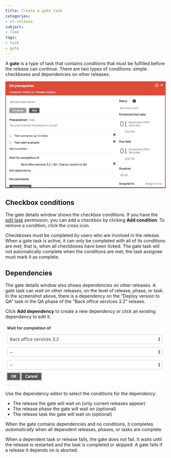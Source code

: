 ```yaml
---
title: Create a gate task
categories:
- xl-release
subject:
- Task
tags:
- task
- gate
---
```


A **gate** is a type of task that contains conditions that must be fulfilled before the release can continue. There are two types of conditions: simple checkboxes and dependencies on other releases.

![Gate Details](../images/gate-details.png)

## Checkbox conditions

The gate details window shows the checkbox conditions. If you have the [edit task](/xl-release/how-to/configure-permissions-for-a-release.html) permission, you can add a checkbox by clicking **Add condition**. To remove a condition, click the cross icon.

Checkboxes must be completed by users who are involved in the release. When a gate task is active, it can only be completed with all of its conditions are met; that is, when all checkboxes have been ticked. The gate task will not automatically complete when the conditions are met; the task assignee must mark it as complete.

## Dependencies

The gate details window also shows dependencies on other releases. A gate task can wait on other releases, on the level of release, phase, or task. In the screenshot above, there is a dependency on the "Deploy version to QA" task in the QA phase of the "Back office services 3.2" release.

Click **Add dependency** to create a new dependency or click an existing dependency to edit it.

![Dependency Editor](../images/dependency-editor.png)

Use the dependency editor to select the conditions for the dependency:

* The release the gate will wait on (only current releases appear)
* The release phase the gate will wait on (optional)
* The release task the gate will wait on (optional)

When the gate contains dependencies and no conditions, it completes _automatically_ when all dependent releases, phases, or tasks are complete.

When a dependent task or release fails, the gate does not fail. It waits until the release is restarted and the task is completed or skipped. A gate fails if a release it depends on is aborted.
